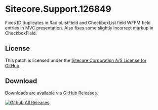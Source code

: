 # Sitecore.Support.126849
Fixes ID duplicates in RadioListField and CheckboxList field WFFM field entries in MVC presentation. Also fixes some slightly incorrect markup in CheckboxField.

## License  
This patch is licensed under the [Sitecore Corporation A/S License for GitHub](https://github.com/sitecoresupport/Sitecore.Support.126849/blob/master/LICENSE).  

## Download  
Downloads are available via [GitHub Releases](https://github.com/sitecoresupport/Sitecore.Support.126849/releases).  

[![Github All Releases](https://img.shields.io/github/downloads/SitecoreSupport/Sitecore.Support.126849/total.svg)](https://github.com/SitecoreSupport/Sitecore.Support.126849/releases)
